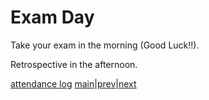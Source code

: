 # Exam Day

Take your exam in the morning (Good Luck!!).

Retrospective in the afternoon.

[attendance log](https://platform.multiverse.io/apprentice/attendance-log/197)
[main](/swe)|[prev](/swe/mod2/wk2/day4.html)|[next](/swe/mod3/wk1/day1.html)